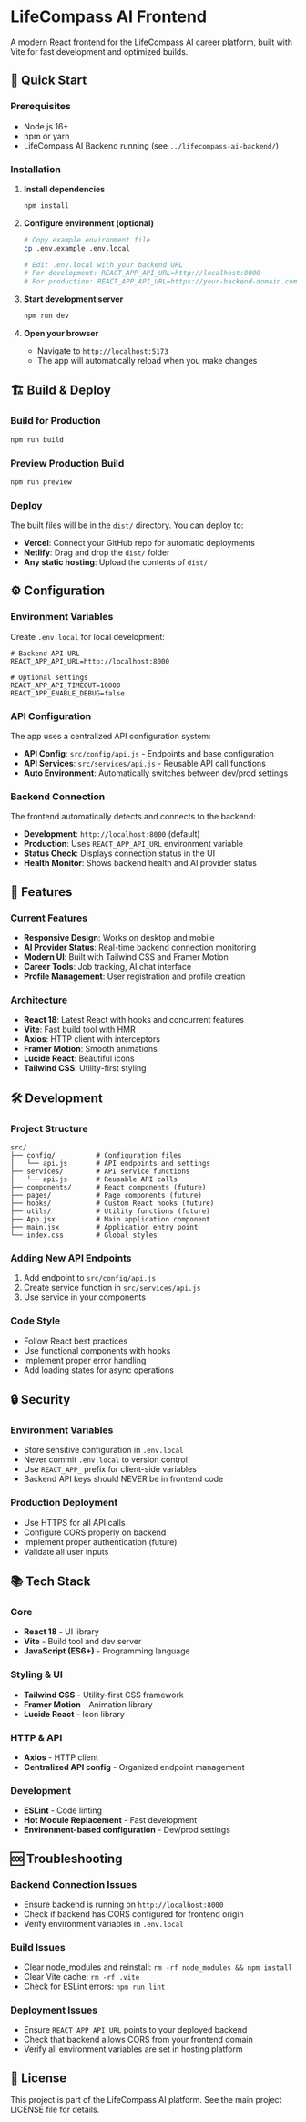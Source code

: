# LifeCompass AI Frontend

A modern React frontend for the LifeCompass AI career platform, built with Vite for fast development and optimized builds.

## 🚀 Quick Start

### Prerequisites
- Node.js 16+ 
- npm or yarn
- LifeCompass AI Backend running (see `../lifecompass-ai-backend/`)

### Installation

1. **Install dependencies**
   ```bash
   npm install
   ```

2. **Configure environment (optional)**
   ```bash
   # Copy example environment file
   cp .env.example .env.local
   
   # Edit .env.local with your backend URL
   # For development: REACT_APP_API_URL=http://localhost:8000
   # For production: REACT_APP_API_URL=https://your-backend-domain.com
   ```

3. **Start development server**
   ```bash
   npm run dev
   ```

4. **Open your browser**
   - Navigate to `http://localhost:5173`
   - The app will automatically reload when you make changes

## 🏗️ Build & Deploy

### Build for Production
```bash
npm run build
```

### Preview Production Build
```bash
npm run preview
```

### Deploy
The built files will be in the `dist/` directory. You can deploy to:
- **Vercel**: Connect your GitHub repo for automatic deployments
- **Netlify**: Drag and drop the `dist/` folder
- **Any static hosting**: Upload the contents of `dist/`

## ⚙️ Configuration

### Environment Variables
Create `.env.local` for local development:

```env
# Backend API URL
REACT_APP_API_URL=http://localhost:8000

# Optional settings
REACT_APP_API_TIMEOUT=10000
REACT_APP_ENABLE_DEBUG=false
```

### API Configuration
The app uses a centralized API configuration system:

- **API Config**: `src/config/api.js` - Endpoints and base configuration
- **API Services**: `src/services/api.js` - Reusable API call functions
- **Auto Environment**: Automatically switches between dev/prod settings

### Backend Connection
The frontend automatically detects and connects to the backend:

- **Development**: `http://localhost:8000` (default)
- **Production**: Uses `REACT_APP_API_URL` environment variable
- **Status Check**: Displays connection status in the UI
- **Health Monitor**: Shows backend health and AI provider status

## 🎨 Features

### Current Features
- **Responsive Design**: Works on desktop and mobile
- **AI Provider Status**: Real-time backend connection monitoring
- **Modern UI**: Built with Tailwind CSS and Framer Motion
- **Career Tools**: Job tracking, AI chat interface
- **Profile Management**: User registration and profile creation

### Architecture
- **React 18**: Latest React with hooks and concurrent features
- **Vite**: Fast build tool with HMR
- **Axios**: HTTP client with interceptors
- **Framer Motion**: Smooth animations
- **Lucide React**: Beautiful icons
- **Tailwind CSS**: Utility-first styling

## 🛠️ Development

### Project Structure
```
src/
├── config/          # Configuration files
│   └── api.js       # API endpoints and settings
├── services/        # API service functions
│   └── api.js       # Reusable API calls
├── components/      # React components (future)
├── pages/           # Page components (future)
├── hooks/           # Custom React hooks (future)
├── utils/           # Utility functions (future)
├── App.jsx          # Main application component
├── main.jsx         # Application entry point
└── index.css        # Global styles
```

### Adding New API Endpoints
1. Add endpoint to `src/config/api.js`
2. Create service function in `src/services/api.js`
3. Use service in your components

### Code Style
- Follow React best practices
- Use functional components with hooks
- Implement proper error handling
- Add loading states for async operations

## 🔒 Security

### Environment Variables
- Store sensitive configuration in `.env.local`
- Never commit `.env.local` to version control
- Use `REACT_APP_` prefix for client-side variables
- Backend API keys should NEVER be in frontend code

### Production Deployment
- Use HTTPS for all API calls
- Configure CORS properly on backend
- Implement proper authentication (future)
- Validate all user inputs

## 📚 Tech Stack

### Core
- **React 18** - UI library
- **Vite** - Build tool and dev server
- **JavaScript (ES6+)** - Programming language

### Styling & UI
- **Tailwind CSS** - Utility-first CSS framework
- **Framer Motion** - Animation library
- **Lucide React** - Icon library

### HTTP & API
- **Axios** - HTTP client
- **Centralized API config** - Organized endpoint management

### Development
- **ESLint** - Code linting
- **Hot Module Replacement** - Fast development
- **Environment-based configuration** - Dev/prod settings

## 🆘 Troubleshooting

### Backend Connection Issues
- Ensure backend is running on `http://localhost:8000`
- Check if backend has CORS configured for frontend origin
- Verify environment variables in `.env.local`

### Build Issues
- Clear node_modules and reinstall: `rm -rf node_modules && npm install`
- Clear Vite cache: `rm -rf .vite`
- Check for ESLint errors: `npm run lint`

### Deployment Issues
- Ensure `REACT_APP_API_URL` points to your deployed backend
- Check that backend allows CORS from your frontend domain
- Verify all environment variables are set in hosting platform

## 📝 License

This project is part of the LifeCompass AI platform. See the main project LICENSE file for details.
